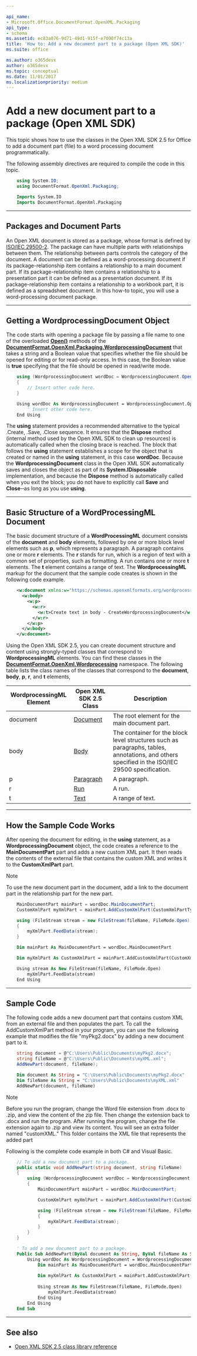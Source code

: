 ```yaml
---

api_name:
- Microsoft.Office.DocumentFormat.OpenXML.Packaging
api_type:
- schema
ms.assetid: ec83a076-9d71-49d1-915f-e7090f74c13a
title: 'How to: Add a new document part to a package (Open XML SDK)'
ms.suite: office

ms.author: o365devx
author: o365devx
ms.topic: conceptual
ms.date: 11/01/2017
ms.localizationpriority: medium
---
```


# Add a new document part to a package (Open XML SDK)

This topic shows how to use the classes in the Open XML SDK 2.5 for
Office to add a document part (file) to a word processing document
programmatically.

The following assembly directives are required to compile the code in
this topic.

```csharp
    using System.IO;
    using DocumentFormat.OpenXml.Packaging;
```

```vb
    Imports System.IO
    Imports DocumentFormat.OpenXml.Packaging
```

-----------------------------------------------------------------------------
## Packages and Document Parts 
An Open XML document is stored as a package, whose format is defined by
[ISO/IEC 29500-2](https://www.iso.org/standard/71691.html). The
package can have multiple parts with relationships between them. The
relationship between parts controls the category of the document. A
document can be defined as a word-processing document if its
package-relationship item contains a relationship to a main document
part. If its package-relationship item contains a relationship to a
presentation part it can be defined as a presentation document. If its
package-relationship item contains a relationship to a workbook part, it
is defined as a spreadsheet document. In this how-to topic, you will use
a word-processing document package.


-----------------------------------------------------------------------------
## Getting a WordprocessingDocument Object 
The code starts with opening a package file by passing a file name to
one of the overloaded **[Open()](https://msdn.microsoft.com/library/office/documentformat.openxml.packaging.wordprocessingdocument.open.aspx)** methods of the **[DocumentFormat.OpenXml.Packaging.WordprocessingDocument](https://msdn.microsoft.com/library/office/documentformat.openxml.packaging.wordprocessingdocument.aspx)**
that takes a string and a Boolean value that specifies whether the file
should be opened for editing or for read-only access. In this case, the
Boolean value is **true** specifying that the
file should be opened in read/write mode.

```csharp
    using (WordprocessingDocument wordDoc = WordprocessingDocument.Open(document, true))
    {
        // Insert other code here.
    }
```

```vb
    Using wordDoc As WordprocessingDocument = WordprocessingDocument.Open(document, True)
        ' Insert other code here.
    End Using
```

The **using** statement provides a recommended
alternative to the typical .Create, .Save, .Close sequence. It ensures
that the **Dispose** method (internal method
used by the Open XML SDK to clean up resources) is automatically called
when the closing brace is reached. The block that follows the **using** statement establishes a scope for the
object that is created or named in the **using** statement, in this case **wordDoc**. Because the **WordprocessingDocument** class in the Open XML SDK
automatically saves and closes the object as part of its **System.IDisposable** implementation, and because
the **Dispose** method is automatically called
when you exit the block; you do not have to explicitly call **Save** and **Close**─as
long as you use **using**.


-----------------------------------------------------------------------------
## Basic Structure of a WordProcessingML Document 
The basic document structure of a **WordProcessingML** document consists of the **document** and **body**
elements, followed by one or more block level elements such as **p**, which represents a paragraph. A paragraph
contains one or more **r** elements. The **r** stands for run, which is a region of text with
a common set of properties, such as formatting. A run contains one or
more **t** elements. The **t** element contains a range of text. The **WordprocessingML** markup for the document that the
sample code creates is shown in the following code example.

```xml
    <w:document xmlns:w="https://schemas.openxmlformats.org/wordprocessingml/2006/main">
      <w:body>
        <w:p>
          <w:r>
            <w:t>Create text in body - CreateWordprocessingDocument</w:t>
          </w:r>
        </w:p>
      </w:body>
    </w:document>
```

Using the Open XML SDK 2.5, you can create document structure and
content using strongly-typed classes that correspond to **WordprocessingML** elements. You can find these
classes in the **[DocumentFormat.OpenXml.Wordprocessing](https://msdn.microsoft.com/library/office/documentformat.openxml.wordprocessing.aspx)**
namespace. The following table lists the class names of the classes that
correspond to the **document**, **body**, **p**, **r**, and **t** elements,

| WordprocessingML Element | Open XML SDK 2.5 Class | Description |
|---|---|---|
| document | [Document](https://msdn.microsoft.com/library/office/documentformat.openxml.wordprocessing.document.aspx) | The root element for the main document part. |
| body | [Body](https://msdn.microsoft.com/library/office/documentformat.openxml.wordprocessing.body.aspx) | The container for the block level structures such as paragraphs, tables, annotations, and others specified in the ISO/IEC 29500 specification. |
| p | [Paragraph](https://msdn.microsoft.com/library/office/documentformat.openxml.wordprocessing.paragraph.aspx) | A paragraph. |
| r | [Run](https://msdn.microsoft.com/library/office/documentformat.openxml.wordprocessing.run.aspx) | A run. |
| t | [Text](https://msdn.microsoft.com/library/office/documentformat.openxml.wordprocessing.text.aspx) | A range of text. |

-----------------------------------------------------------------------------
## How the Sample Code Works 
After opening the document for editing, in the **using** statement, as a **WordprocessingDocument** object, the code creates a
reference to the **MainDocumentPart** part and
adds a new custom XML part. It then reads the contents of the external
file that contains the custom XML and writes it to the **CustomXmlPart** part.

> [!NOTE]
> To use the new document part in the document, add a link to the document part in the relationship part for the new part.

```csharp
    MainDocumentPart mainPart = wordDoc.MainDocumentPart;
    CustomXmlPart myXmlPart = mainPart.AddCustomXmlPart(CustomXmlPartType.CustomXml);

    using (FileStream stream = new FileStream(fileName, FileMode.Open))
    {
        myXmlPart.FeedData(stream);
    }
```

```vb
    Dim mainPart As MainDocumentPart = wordDoc.MainDocumentPart

    Dim myXmlPart As CustomXmlPart = mainPart.AddCustomXmlPart(CustomXmlPartType.CustomXml)

    Using stream As New FileStream(fileName, FileMode.Open)
        myXmlPart.FeedData(stream)
    End Using
```

-----------------------------------------------------------------------------
## Sample Code 
The following code adds a new document part that contains custom XML
from an external file and then populates the part. To call the
AddCustomXmlPart method in your program, you can use the following
example that modifies the file "myPkg2.docx" by adding a new document
part to it.

```csharp
    string document = @"C:\Users\Public\Documents\myPkg2.docx";
    string fileName = @"C:\Users\Public\Documents\myXML.xml";
    AddNewPart(document, fileName);
```

```vb
    Dim document As String = "C:\Users\Public\Documents\myPkg2.docx"
    Dim fileName As String = "C:\Users\Public\Documents\myXML.xml"
    AddNewPart(document, fileName)
```

> [!NOTE]
> Before you run the program, change the Word file extension from .docx to .zip, and view the content of the zip file. Then change the extension back to .docx and run the program. After running the program, change the file extension again to .zip and view its content. You will see an extra folder named &quot;customXML.&quot; This folder contains the XML file that represents the added part

Following is the complete code example in both C\# and Visual Basic.

```csharp
    // To add a new document part to a package.
    public static void AddNewPart(string document, string fileName)
    {
        using (WordprocessingDocument wordDoc = WordprocessingDocument.Open(document, true))
        {
            MainDocumentPart mainPart = wordDoc.MainDocumentPart;

            CustomXmlPart myXmlPart = mainPart.AddCustomXmlPart(CustomXmlPartType.CustomXml);

            using (FileStream stream = new FileStream(fileName, FileMode.Open))
            {
                myXmlPart.FeedData(stream);
            }
        }
    }
```

```vb
    ' To add a new document part to a package.
    Public Sub AddNewPart(ByVal document As String, ByVal fileName As String)
        Using wordDoc As WordprocessingDocument = WordprocessingDocument.Open(document, True)
            Dim mainPart As MainDocumentPart = wordDoc.MainDocumentPart
            
            Dim myXmlPart As CustomXmlPart = mainPart.AddCustomXmlPart(CustomXmlPartType.CustomXml)
            
            Using stream As New FileStream(fileName, FileMode.Open)
                myXmlPart.FeedData(stream)
            End Using
        End Using
    End Sub
```

-----------------------------------------------------------------------------
## See also 


- [Open XML SDK 2.5 class library reference](/office/open-xml/open-xml-sdk.md)



